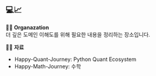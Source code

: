 ## 💻📈

🙋‍♀️ **Organazation**  
더 깊은 도메인 이해도를 위해 필요한 내용을 정리하는 장소입니다.

👩‍💻 **자료**
- Happy-Quant-Journey: Python Quant Ecosystem
- Happy-Math-Journey: 수학
